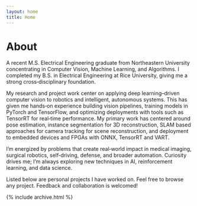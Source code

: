 ```yaml
---
layout: home
title: Home
---
```


# About

A recent M.S. Electrical Engineering graduate from Northeastern University concentrating in Computer Vision, Machine Learning, and Algorithms. I completed my B.S. in Electrical Engineering at Rice University, giving me a strong cross‑disciplinary foundation.

My research and project work center on applying deep learning–driven computer vision to robotics and intelligent, autonomous systems. This has given me hands‑on experience building vision pipelines, training models in PyTorch and TensorFlow, and optimizing deployments with tools such as TensorRT for real‑time performance. My primary work has centered around pose estimation, instance segmentation for 3D reconstruction, SLAM based approaches for camera tracking for scene reconstruction, and deployment to embedded devices and FPGAs with ONNX, TensorRT and VART.

I’m energized by problems that create real‑world impact in medical imaging, surgical robotics, self‑driving, defense, and broader automation. Curiosity drives me; I’m always exploring new techniques in AI, reinforcement learning, and data science.

Listed below are personal projects I have worked on. Feel free to browse any project. Feedback and collaboration is welcomed!

{% include archive.html %}
